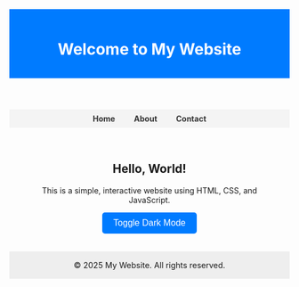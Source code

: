 
<!DOCTYPE html>
<html lang="en">
<head>
  <meta charset="UTF-8" />
  <meta name="viewport" content="width=device-width, initial-scale=1.0"/>
  <title>Simple Website</title>
  <style>
    /* CSS Styles */
    :root {
      --bg-color: #ffffff;
      --text-color: #333333;
      --primary-color: #007bff;
    }

    body {
      font-family: Arial, sans-serif;
      background-color: var(--bg-color);
      color: var(--text-color);
      margin: 0;
      padding: 0;
      transition: background-color 0.3s, color 0.3s;
    }

    header {
      background-color: var(--primary-color);
      color: white;
      padding: 1rem;
      text-align: center;
    }

    nav {
      background: #f4f4f4;
      padding: 0.5rem;
      text-align: center;
    }

    nav a {
      margin: 0 15px;
      text-decoration: none;
      color: var(--text-color);
      font-weight: bold;
    }

    .container {
      padding: 2rem;
      text-align: center;
    }

    button {
      padding: 10px 20px;
      font-size: 1rem;
      cursor: pointer;
      background-color: var(--primary-color);
      color: white;
      border: none;
      border-radius: 5px;
    }

    footer {
      background-color: #eee;
      padding: 1rem;
      text-align: center;
      font-size: 0.9rem;
    }

    /* Dark mode styles */
    .dark-mode {
      --bg-color: #1e1e1e;
      --text-color: #f5f5f5;
    }
  </style>
</head>
<body>

  <header>
    <h1>Welcome to My Website</h1>
  </header>

  <nav>
    <a href="#">Home</a>
    <a href="#">About</a>
    <a href="#">Contact</a>
  </nav>

  <div class="container">
    <h2>Hello, World!</h2>
    <p>This is a simple, interactive website using HTML, CSS, and JavaScript.</p>
    <button onclick="toggleDarkMode()">Toggle Dark Mode</button>
  </div>

  <footer>
    &copy; 2025 My Website. All rights reserved.
  </footer>

  <script>
    // JavaScript Function
    function toggleDarkMode() {
      document.body.classList.toggle('dark-mode');
    }
  </script>
</body>
</html>
